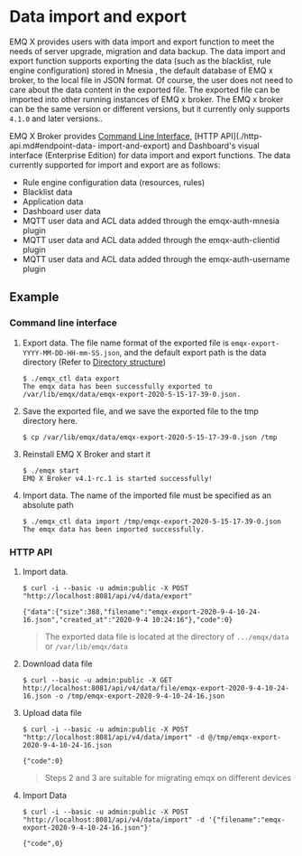 # Data import and export

EMQ X provides users with data import and export function to meet the needs of server upgrade, migration and data backup. The data import and export function supports exporting the data (such as the blacklist, rule engine configuration) stored in Mnesia , the default database of EMQ x broker, to the local file in JSON format. Of course, the user does not need to care about the data content in the exported file. The exported file can be imported into other running instances of EMQ x broker. The EMQ x broker can be the same version or different versions, but it currently only supports `4.1.0` and later versions..

EMQ X Broker provides [Command Line Interface](./cli.md#endpoint-data-import-and-export), [HTTP API](./http-api.md#endpoint-data- import-and-export) and Dashboard's visual interface (Enterprise Edition) for data import and export functions. The data currently supported for import and export are as follows:

- Rule engine configuration data (resources, rules)
- Blacklist data
- Application data
- Dashboard user data
- MQTT user data and ACL data added through the emqx-auth-mnesia plugin
- MQTT user data and ACL data added through the emqx-auth-clientid plugin
- MQTT user data and ACL data added through the emqx-auth-username plugin


## Example

### Command line interface

1. Export data. The file name format of the exported file is `emqx-export-YYYY-MM-DD-HH-mm-SS.json`, and the default export path is the data directory (Refer to  [Directory structure](../getting-started/directory.md))

    ```
    $ ./emqx_ctl data export
    The emqx data has been successfully exported to /var/lib/emqx/data/emqx-export-2020-5-15-17-39-0.json.
    ```
    
2. Save the exported file, and we save the exported file to the tmp directory here.

   ```
   $ cp /var/lib/emqx/data/emqx-export-2020-5-15-17-39-0.json /tmp
   ```

3. Reinstall EMQ X Broker and start it

   ```
   $ ./emqx start
   EMQ X Broker v4.1-rc.1 is started successfully!
   ```

4. Import data. The name of the imported file must be specified as an absolute path

    ```
    $ ./emqx_ctl data import /tmp/emqx-export-2020-5-15-17-39-0.json
    The emqx data has been imported successfully.
    ```

### HTTP API

1. Import data.

   ```
   $ curl -i --basic -u admin:public -X POST "http://localhost:8081/api/v4/data/export"

   {"data":{"size":388,"filename":"emqx-export-2020-9-4-10-24-16.json","created_at":"2020-9-4 10:24:16"},"code":0}
   ```

   > The exported data file is located at the directory of `.../emqx/data` or `/var/lib/emqx/data` 

2. Download data file

   ```
   $ curl --basic -u admin:public -X GET http://localhost:8081/api/v4/data/file/emqx-export-2020-9-4-10-24-16.json -o /tmp/emqx-export-2020-9-4-10-24-16.json   
   ```

3. Upload data file

   ```
   $ curl -i --basic -u admin:public -X POST "http://localhost:8081/api/v4/data/import" -d @/tmp/emqx-export-2020-9-4-10-24-16.json

   {"code":0}
   ```

   > Steps 2 and 3 are suitable for migrating emqx on different devices

4. Import Data

    ```
    $ curl -i --basic -u admin:public -X POST "http://localhost:8081/api/v4/data/import" -d '{"filename":"emqx-export-2020-9-4-10-24-16.json"}'

    {"code",0}
    ```
    
    